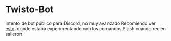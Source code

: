 # Twisto-Bot
Intento de bot público para Discord, no muy avanzado
Recomiendo ver [esto](https://github.com/juanpablorellana/Twisto-bot/blob/master/Slash/mute.js), donde estaba experimentando con los comandos Slash cuando recién salieron.
